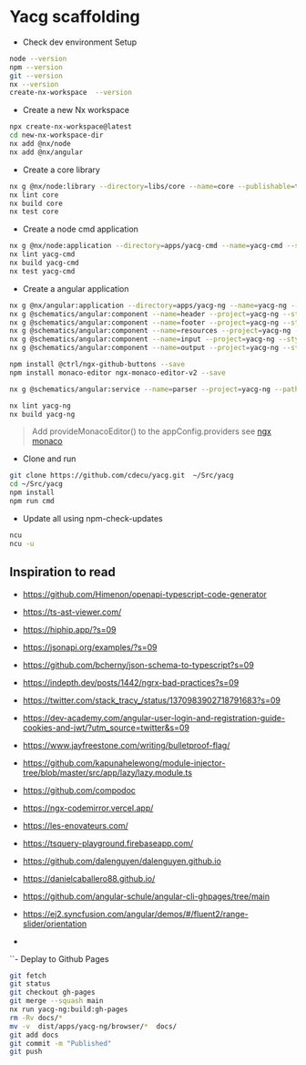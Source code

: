 # Yacg scaffolding
- Check dev environment Setup
```sh
node --version
npm --version
git --version
nx --version
create-nx-workspace  --version
```

- Create a new Nx workspace
```sh
npx create-nx-workspace@latest        
cd new-nx-workspace-dir
nx add @nx/node
nx add @nx/angular
```

- Create a core library
```sh
nx g @nx/node:library --directory=libs/core --name=core --publishable=true --importPath=@yacg/core --setParserOptionsProject=true --simpleModuleName=true --strict=true --no-interactive --dry-run
nx lint core
nx build core
nx test core
```

- Create a node cmd application
```sh
nx g @nx/node:application --directory=apps/yacg-cmd --name=yacg-cmd --setParserOptionsProject=true --swcJest=true --no-interactive --dry-run
nx lint yacg-cmd
nx build yacg-cmd
nx test yacg-cmd
```

- Create a angular application
```sh
nx g @nx/angular:application --directory=apps/yacg-ng --name=yacg-ng --routing=false --addTailwind=true --e2eTestRunner=none --minimal=true --setParserOptionsProject=true --skipTests=true --style=scss  --no-interactive --dry-run
nx g @schematics/angular:component --name=header --project=yacg-ng --style=scss --changeDetection=OnPush --displayBlock=true --path=apps/yacg-ng/src/components --prefix=yacg --selector=yacg-header --skipTests=true --type=  --no-interactive --dry-run
nx g @schematics/angular:component --name=footer --project=yacg-ng --style=scss --changeDetection=OnPush --displayBlock=true --path=apps/yacg-ng/src/components --prefix=yacg --selector=yacg-footer --skipTests=true --type=  --no-interactive --dry-run
nx g @schematics/angular:component --name=resources --project=yacg-ng --style=scss --changeDetection=OnPush --displayBlock=true --path=apps/yacg-ng/src/components --prefix=yacg --selector=yacg-resources --skipTests=true --type=  --no-interactive --dry-run
nx g @schematics/angular:component --name=input --project=yacg-ng --style=scss --changeDetection=OnPush --displayBlock=true --path=apps/yacg-ng/src/components --prefix=yacg --selector=yacg-input --skipTests=true --type=  --no-interactive --dry-run
nx g @schematics/angular:component --name=output --project=yacg-ng --style=scss --changeDetection=OnPush --displayBlock=true --path=apps/yacg-ng/src/components --prefix=yacg --selector=yacg-output --skipTests=true --type=  --no-interactive --dry-run

npm install @ctrl/ngx-github-buttons --save
npm install monaco-editor ngx-monaco-editor-v2 --save

nx g @schematics/angular:service --name=parser --project=yacg-ng --path=apps/yacg-ng/src/app --skipTests=true --no-interactive --dry-run

nx lint yacg-ng
nx build yacg-ng
```
> Add provideMonacoEditor() to the  appConfig.providers see [ngx monaco](https://javascript.plainenglish.io/integrate-ngx-monaco-editor-in-your-angular-18-project-31aeab5cc971)



- Clone and run
```sh
git clone https://github.com/cdecu/yacg.git  ~/Src/yacg
cd ~/Src/yacg
npm install
npm run cmd
```

- Update all using npm-check-updates
```bash
ncu 
ncu -u
```


## Inspiration to read 
- https://github.com/Himenon/openapi-typescript-code-generator
- https://ts-ast-viewer.com/

- https://hiphip.app/?s=09
- https://jsonapi.org/examples/?s=09
- https://github.com/bcherny/json-schema-to-typescript?s=09
- https://indepth.dev/posts/1442/ngrx-bad-practices?s=09
- https://twitter.com/stack_tracy_/status/1370983902718791683?s=09
- https://dev-academy.com/angular-user-login-and-registration-guide-cookies-and-jwt/?utm_source=twitter&s=09
- https://www.jayfreestone.com/writing/bulletproof-flag/
- https://github.com/kapunahelewong/module-injector-tree/blob/master/src/app/lazy/lazy.module.ts

- https://github.com/compodoc
- https://ngx-codemirror.vercel.app/
- https://les-enovateurs.com/
- https://tsquery-playground.firebaseapp.com/

- https://github.com/dalenguyen/dalenguyen.github.io
- https://danielcaballero88.github.io/
- https://github.com/angular-schule/angular-cli-ghpages/tree/main
- https://ej2.syncfusion.com/angular/demos/#/fluent2/range-slider/orientation
- 

``- Deplay to Github Pages
```bash
git fetch 
git status 
git checkout gh-pages
git merge --squash main
nx run yacg-ng:build:gh-pages
rm -Rv docs/*
mv -v  dist/apps/yacg-ng/browser/*  docs/
git add docs
git commit -m "Published"
git push 
```

